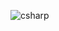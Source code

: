 ![csharp](https://user-images.githubusercontent.com/70456452/168809369-f207eafb-2690-4b4c-92dd-858a2691d0bb.png)
